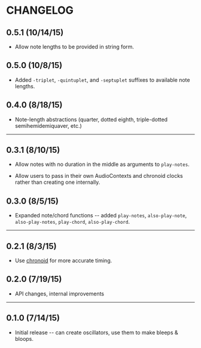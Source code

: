 # CHANGELOG

## 0.5.1 (10/14/15)

* Allow note lengths to be provided in string form.

## 0.5.0 (10/8/15)

* Added `-triplet`, `-quintuplet`, and `-septuplet` suffixes to available note lengths.

## 0.4.0 (8/18/15)

* Note-length abstractions (quarter, dotted eighth, triple-dotted semihemidemiquaver, etc.)

---

## 0.3.1 (8/10/15)

* Allow notes with no duration in the middle as arguments to `play-notes`.

* Allow users to pass in their own AudioContexts and chronoid clocks rather than creating one internally.

## 0.3.0 (8/5/15)

* Expanded note/chord functions -- added `play-notes`, `also-play-note`, `also-play-notes`, `play-chord`, `also-play-chord`.

---

## 0.2.1 (8/3/15)

* Use [chronoid](http://github.com/daveyarwood/chronoid) for more accurate timing.

## 0.2.0 (7/19/15)

* API changes, internal improvements

---

## 0.1.0 (7/14/15)

* Initial release -- can create oscillators, use them to make bleeps & bloops.
